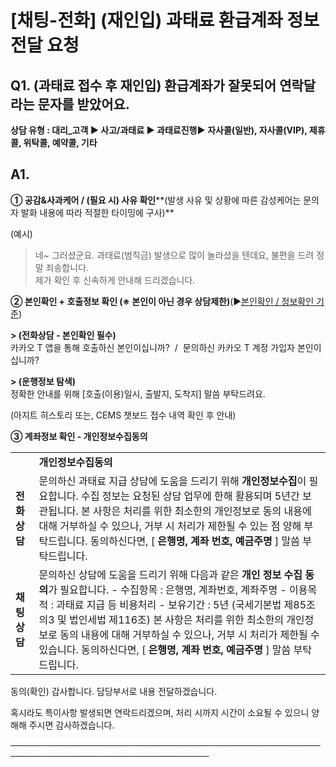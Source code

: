# [채팅-전화] (재인입) 과태료 환급계좌 정보 전달 요청

**Q1. (과태료 접수 후 재인입) 환급계좌가 잘못되어 연락달라는 문자를 받았어요.**
-------------------------------------------------

**상담 유형 : 대리\_고객 ▶ 사고/과태료 ▶ 과태료진행▶ 자사콜(일반), 자사콜(VIP), 제휴콜, 위탁콜, 예약콜, 기타**

**A1.**
-------

**① 공감&사과케어 / (필요 시) 사유 확인****(발생 사유 및 상황에 따른 감성케어는 문의자 발화 내용에 따라 적절한 타이밍에 구사)**

(예시)

> 네~ 그러셨군요. 과태료(범칙금) 발생으로 많이 놀라셨을 텐데요, 불편을 드려 정말 죄송합니다.  
> 제가 확인 후 신속하게 안내해 드리겠습니다.

**② 본인확인 + 호출정보 확인 ****(※ 본인이 아닌 경우 상담제한)******(▶[본인확인 / 정보확인 기준](https://kakaomobilitysupport.zendesk.com/hc/ko/articles/42054092774553))

**> (전화상담 - 본인확인 필수)**  
카카오 T 앱을 통해 호출하신 본인이십니까?  /  문의하신 카카오 T 계정 가입자 본인이십니까?

**> (운행정보 탐색)**  
정확한 안내를 위해 [호출(이용)일시, 출발지, 도착지] 말씀 부탁드려요.

(아지트 히스토리 또는, CEMS 챗보드 접수 내역 확인 후 안내)

**③ 계좌정보 확인 - 개인정보수집동의**

|  |  |
| --- | --- |
|  | **개인정보수집동의** |
| **전화상담** | 문의하신 과태료 지급 상담에 도움을 드리기 위해 **개인정보수집**이 필요합니다.  수집 정보는 요청된 상담 업무에 한해 활용되며 5년간 보관됩니다.  본 사항은 처리를 위한 최소한의 개인정보로 동의 내용에 대해 거부하실 수 있으나, 거부 시 처리가 제한될 수 있는 점 양해 부탁드립니다.    동의하신다면, [ **은행명, 계좌 번호, 예금주명** ] 말씀 부탁드립니다. |
| **채팅상담** | 문의하신 상담에 도움을 드리기 위해 다음과 같은 **개인 정보 수집 동의**가 필요합니다. - 수집항목 : 은행명, 계좌번호, 계좌주명 - 이용목적 : 과태료 지급 등 비용처리 - 보유기간 : 5년 (국세기본법 제85조의3 및 법인세법 제116조)  본 사항은 처리를 위한 최소한의 개인정보로 동의 내용에 대해 거부하실 수 있으나, 거부 시 처리가 제한될 수 있습니다.  동의하신다면, [ **은행명, 계좌 번호, 예금주명** ] 말씀 부탁드립니다. |

동의(확인) 감사합니다. 담당부서로 내용 전달하겠습니다.

혹시라도 특이사항 발생되면 연락드리겠으며, 처리 시까지 시간이 소요될 수 있으니 양해해 주시면 감사하겠습니다.

──────────────────────────────────────────────────────────────────────────────────